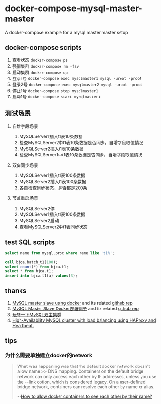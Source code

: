 # docker-compose-mysql-master-master

A docker-compose example for a mysql master master setup

## docker-compose scripts

1. 查看状态 `docker-compose ps`
1. 强删集群 `docker-compose rm -fsv`
1. 启动集群 `docker-compose up`
1. 登录1号 `docker-compose exec mysqlmaster1 mysql -uroot -proot`
1. 登录2号 `docker-compose exec mysqlmaster2 mysql -uroot -proot`
1. 停止1号 `docker-compose stop mysqlmaster1`
1. 启动1号 `docker-compose start mysqlmaster1`

## 测试场景

1. 自增字段场景

    1. MySQLServer1插入t1表10条数据
    1. 检查MySQLServer2中t1表10条数据是否同步，自增字段取值情况
    1. MySQLServer2插入t1表10条数据
    1. 检查MySQLServer1中t1表10条数据是否同步，自增字段取值情况

1. 双向同步场景

    1. MySQLServer1插入t1表100条数据
    1. MySQLServer2插入t1表100条数据
    1. 各自检查同步状态，是否都是200条

1. 节点重启场景

    1. MySQLServer2停
    1. MySQLServer1插入t1表100条数据
    1. MySQLServer2启动
    1. 查看MySQLServer2中t1表同步状态

## test SQL scripts

```sql
select name from mysql.proc where name like 't1%';

call bjca.batch_t1(100);
select count(*) from bjca.t1;
select * from bjca.t1;
insert into bjca.t1(a) values(3);
```

## thanks

1. [MySQL master slave using docker](https://tarunlalwani.com/post/mysql-master-slave-using-docker/) and its related [github rep](https://github.com/tarunlalwani/docker-compose-mysql-master-slave)
1. [MySQL Master Slave Docker部署例子](https://chanjarster.github.io/post/mysql-master-slave-docker-example/) and its related [github rep](https://github.com/chanjarster/mysql-master-slave-docker-example)
1. [玩转一下MySQL双主集群](https://github.com/bingoohuang/blog/issues/118)
1. [High-Availability MySQL cluster with load balancing using HAProxy and Heartbeat.](https://github.com/bingoohuang/docker-compose-mysql-master-master)

## tips

### 为什么需要单独建立docker的network

> What was happening was that the default docker network doesn't allow name >> DNS mapping.
> Containers on the default bridge network can only access each other by IP addresses, unless you use the --link option, which is considered legacy. On a user-defined bridge network, containers can resolve each other by name or alias.
>
> --[How to allow docker containers to see each other by their name?](https://serverfault.com/a/913075)
